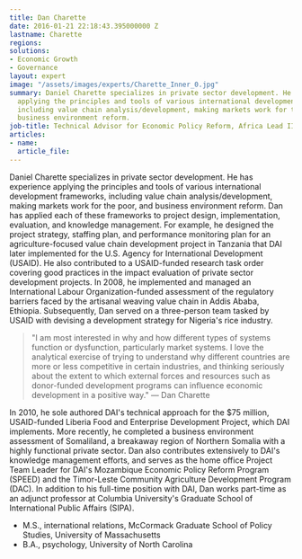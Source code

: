 ```yaml
---
title: Dan Charette
date: 2016-01-21 22:18:43.395000000 Z
lastname: Charette
regions: 
solutions:
- Economic Growth
- Governance
layout: expert
image: "/assets/images/experts/Charette_Inner_0.jpg"
summary: Daniel Charette specializes in private sector development. He has experience
  applying the principles and tools of various international development frameworks,
  including value chain analysis/development, making markets work for the poor, and
  business environment reform.
job-title: Technical Advisor for Economic Policy Reform, Africa Lead II
articles:
- name: 
  article_file: 
---
```


Daniel Charette specializes in private sector development. He has experience applying the principles and tools of various international development frameworks, including value chain analysis/development, making markets work for the poor, and business environment reform. Dan has applied each of these frameworks to project design, implementation, evaluation, and knowledge management. For example, he designed the project strategy, staffing plan, and performance monitoring plan for an agriculture-focused value chain development project in Tanzania that DAI later implemented for the U.S. Agency for International Development (USAID). He also contributed to a USAID-funded research task order covering good practices in the impact evaluation of private sector development projects. In 2008, he implemented and managed an International Labour Organization-funded assessment of the regulatory barriers faced by the artisanal weaving value chain in Addis Ababa, Ethiopia. Subsequently, Dan served on a three-person team tasked by USAID with devising a development strategy for Nigeria's rice industry.

> "I am most interested in why and how different types of systems function or dysfunction, particularly market systems. I love the analytical exercise of trying to understand why different countries are more or less competitive in certain industries, and thinking seriously about the extent to which external forces and resources such as donor-funded development programs can influence economic development in a positive way." — Dan Charette

In 2010, he sole authored DAI's technical approach for the $75 million, USAID-funded Liberia Food and Enterprise Development Project, which DAI implements. More recently, he completed a business environment assessment of Somaliland, a breakaway region of Northern Somalia with a highly functional private sector. Dan also contributes extensively to DAI's knowledge management efforts, and serves as the home office Project Team Leader for DAI's Mozambique Economic Policy Reform Program (SPEED) and the Timor-Leste Community Agriculture Development Program (DAC). In addition to his full-time position with DAI, Dan works part-time as an adjunct professor at Columbia University's Graduate School of International Public Affairs (SIPA).

* M.S., international relations, McCormack Graduate School of Policy Studies, University of Massachusetts
* B.A., psychology, University of North Carolina
